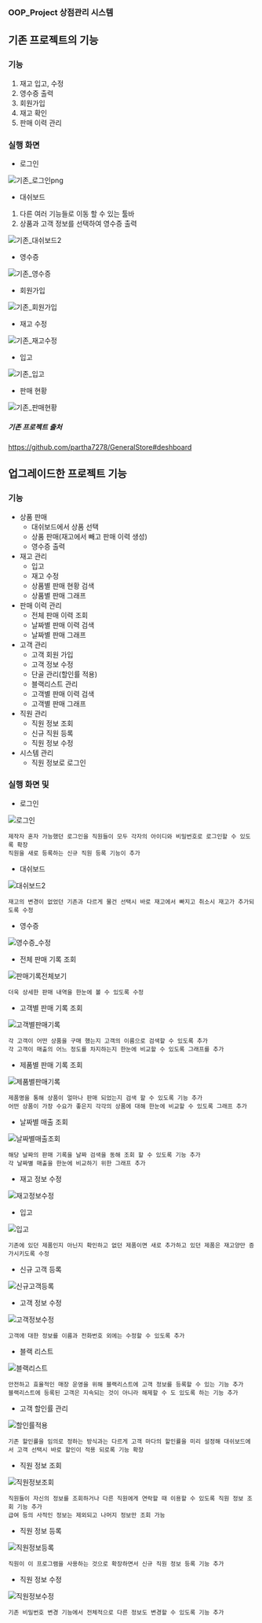 ### OOP_Project 상점관리 시스템

기존 프로젝트의 기능
---
### 기능
1. 재고 입고, 수정
2. 영수증 출력
3. 회원가입
4. 재고 확인
5. 판매 이력 관리

### 실행 화면
  + 로그인

![기존_로그인png](https://github.com/min-young417/store-management-system_OOP-Project/assets/122364547/0016a413-2195-42cb-97c4-4da96575f4b7)
  + 대쉬보드
  
  1. 다른 여러 기능들로 이동 할 수 있는 툴바
  2. 상품과 고객 정보를 선택하여 영수증 출력

![기존_대쉬보드2](https://github.com/min-young417/store-management-system_OOP-Project/assets/122364547/c68c3764-f7c2-496b-83ba-3d2da7ae8634)
  + 영수증

![기존_영수증](https://github.com/min-young417/store-management-system_OOP-Project/assets/122364547/67a8933d-628a-4a43-ad0b-681966d2e311)
  + 회원가입

![기존_회원가입](https://github.com/min-young417/store-management-system_OOP-Project/assets/122364547/0e122c0a-ac2d-49b5-888e-6e845123506b)
  + 재고 수정

![기존_재고수정](https://github.com/min-young417/store-management-system_OOP-Project/assets/122364547/1c9e8316-d2f1-4d57-a118-02ad9c52a913)
  + 입고

![기존_입고](https://github.com/min-young417/store-management-system_OOP-Project/assets/122364547/8429f23c-58d3-467b-a6fc-ed613b8e208d)
  + 판매 현황

![기존_판매현황](https://github.com/min-young417/store-management-system_OOP-Project/assets/122364547/9ae1d712-4271-4b59-86b9-ac67f5aa4229)

##### 기존 프로젝트 출처
https://github.com/partha7278/GeneralStore#deshboard



업그레이드한 프로젝트 기능
-----
### 기능
- 상품 판매
  - 대쉬보드에서 상품 선택
  - 상품 판매(재고에서 빼고 판매 이력 생성)
  - 영수증 출력
- 재고 관리
  - 입고
  - 재고 수정
  - 상품별 판매 현황 검색
  - 상품별 판매 그래프
- 판매 이력 관리
  - 전체 판매 이력 조회
  - 날짜별 판매 이력 검색
  - 날짜별 판매 그래프
- 고객 관리
  - 고객 회원 가입
  - 고객 정보 수정
  - 단골 관리(할인률 적용)
  - 블랙리스트 관리
  - 고객별 판매 이력 검색
  - 고객별 판매 그래프
- 직원 관리
  - 직원 정보 조회
  - 신규 직원 등록
  - 직원 정보 수정
- 시스템 관리
  - 직원 정보로 로그인 

### 실행 화면 및 
  + 로그인
  
![로그인](https://github.com/min-young417/store-management-system_OOP-Project/assets/122364547/c3bcea07-44ce-438e-8a02-8f516c99f10a)
```
제작자 혼자 가능했던 로그인을 직원들이 모두 각자의 아이디와 비밀번호로 로그인할 수 있도록 확장
직원을 새로 등록하는 신규 직원 등록 기능이 추가
```
  + 대쉬보드

![대쉬보드2](https://github.com/min-young417/store-management-system_OOP-Project/assets/122364547/d9e7b6ef-e35f-4bbb-9e9a-dcc236f731d9)
```
재고의 변경이 없었던 기존과 다르게 물건 선택시 바로 재고에서 빠지고 취소시 재고가 추가되도록 수정
```
  + 영수증

![영수증_수정](https://github.com/min-young417/store-management-system_OOP-Project/assets/122364547/65c4462b-7e06-4f9d-9a6d-489c6ef68a3d)
  + 전체 판매 기록 조회

![판매기록전체보기](https://github.com/min-young417/store-management-system_OOP-Project/assets/122364547/e581b945-13a7-4ef1-bac8-d9a8ba49d0b3)
```
더욱 상세한 판매 내역을 한눈에 볼 수 있도록 수정
```
  + 고객별 판매 기록 조회

![고객별판매기록](https://github.com/min-young417/store-management-system_OOP-Project/assets/122364547/0fa81c11-9a17-4d17-aa9c-680f7ebe9057)
```
각 고객이 어떤 상품을 구매 했는지 고객의 이름으로 검색할 수 있도록 추가
각 고객이 매출의 어느 정도를 차지하는지 한눈에 비교할 수 있도록 그래프를 추가
```
  + 제품별 판매 기록 조회

![제품별판매기록](https://github.com/min-young417/store-management-system_OOP-Project/assets/122364547/43a8e954-4a3a-4345-ba62-715ea78d6040)
```
제품명을 통해 상품이 얼마나 판매 되었는지 검색 할 수 있도록 기능 추가
어떤 상품이 가장 수요가 좋은지 각각의 상품에 대해 한눈에 비교할 수 있도록 그래프 추가
```
  + 날짜별 매출 조회

![날짜별매출조회](https://github.com/min-young417/store-management-system_OOP-Project/assets/122364547/01ed3dc7-90d4-46f0-9eec-915b0175475c)
```
해당 날짜의 판매 기록을 날짜 검색을 동해 조회 할 수 있도록 기능 추가
각 날짜별 매출을 한눈에 비교하기 위한 그래프 추가
```
  + 재고 정보 수정

![재고정보수정](https://github.com/min-young417/store-management-system_OOP-Project/assets/122364547/b414535e-a69f-4771-b1ca-68fc8349f852)
  + 입고

![입고](https://github.com/min-young417/store-management-system_OOP-Project/assets/122364547/c00d0105-0f75-4cb8-8b6b-4da40c1acad3)
```
기존에 있던 제품인지 아닌지 확인하고 없던 제품이면 새로 추가하고 있던 제품은 재고양만 증가시키도록 수정
```
  + 신규 고객 등록

![신규고객등록](https://github.com/min-young417/store-management-system_OOP-Project/assets/122364547/cba874cd-cf89-41d7-8760-bbd80a96b220)
  + 고객 정보 수정

![고객정보수정](https://github.com/min-young417/store-management-system_OOP-Project/assets/122364547/eef6daec-5d8b-49bd-aa8b-a93d0cca3daf)
```
고객에 대한 정보를 이름과 전화번호 외에는 수정할 수 있도록 추가
```
  + 블랙 리스트

![블랙리스트](https://github.com/min-young417/store-management-system_OOP-Project/assets/122364547/a1647699-99df-467e-9bf2-74484b34c75e)
```
안전하고 효율적인 매장 운영을 위해 블랙리스트에 고객 정보를 등록할 수 있는 기능 추가
블랙리스트에 등록된 고객은 지속되는 것이 아니라 해제할 수 도 있도록 하는 기능 추가
```
  + 고객 할인률 관리

![할인률적용](https://github.com/min-young417/store-management-system_OOP-Project/assets/122364547/8380f7dc-211a-4cdc-a5d3-d6f55b2ae591)
```
기존 할인률을 임의로 정하는 방식과는 다르게 고객 마다의 할인률을 미리 설정해 대쉬보드에서 고객 선택시 바로 할인이 적용 되로록 기능 확장
```
  + 직원 정보 조회

![직원정보조회](https://github.com/min-young417/store-management-system_OOP-Project/assets/122364547/3151f74c-a968-400c-b0d4-a316bb12efd7)
```
직원들이 자신의 정보를 조회하거나 다른 직원에게 연락할 때 이용할 수 있도록 직원 정보 조회 기능 추가
급여 등의 사적인 정보는 제외되고 나머지 정보만 조회 가능
```
  + 직원 정보 등록

![직원정보등록](https://github.com/min-young417/store-management-system_OOP-Project/assets/122364547/9a115e1d-0ac9-43ad-8806-cdf6ad266a7b)
```
직원이 이 프로그램을 사용하는 것으로 확장하면서 신규 직원 정보 등록 기능 추가
```
  + 직원 정보 수정

![직원정보수정](https://github.com/min-young417/store-management-system_OOP-Project/assets/122364547/5ded1808-329a-475f-bd15-72df059a5da3)
```
기존 비밀번호 변경 기능에서 전체적으로 다른 정보도 변경할 수 있도록 기능 추가
```
